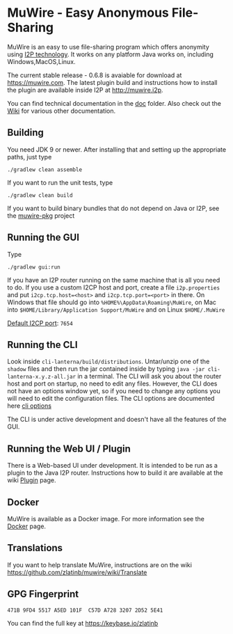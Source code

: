 # MuWire - Easy Anonymous File-Sharing

MuWire is an easy to use file-sharing program which offers anonymity using [I2P technology](http://geti2p.net).  It works on any platform Java works on, including Windows,MacOS,Linux.

The current stable release - 0.6.8 is avaiable for download at https://muwire.com.  The latest plugin build and instructions how to install the plugin are available inside I2P at http://muwire.i2p.  

You can find technical documentation in the [doc] folder.  Also check out the [Wiki] for various other documentation.

## Building

You need JDK 9 or newer.  After installing that and setting up the appropriate paths, just type

```
./gradlew clean assemble
```

If you want to run the unit tests, type
```
./gradlew clean build
```

If you want to build binary bundles that do not depend on Java or I2P, see the [muwire-pkg] project

## Running the GUI

Type
```
./gradlew gui:run
```

If you have an I2P router running on the same machine that is all you need to do.  If you use a custom I2CP host and port, create a file `i2p.properties` and put `i2cp.tcp.host=<host>` and `i2cp.tcp.port=<port>` in there.  On Windows that file should go into `%HOME%\AppData\Roaming\MuWire`, on Mac into `$HOME/Library/Application Support/MuWire` and on Linux `$HOME/.MuWire`

[Default I2CP port]\: `7654`

## Running the CLI

Look inside `cli-lanterna/build/distributions`.  Untar/unzip one of the `shadow` files and then run the jar contained inside by typing `java -jar cli-lanterna-x.y.z-all.jar` in a terminal.  The CLI will ask you about the router host and port on startup, no need to edit any files.  However, the CLI does not have an options window yet, so if you need to change any options you will need to edit the configuration files.  The CLI options are documented here [cli options]

The CLI is under active development and doesn't have all the features of the GUI.

## Running the Web UI / Plugin

There is a Web-based UI under development.  It is intended to be run as a plugin to the Java I2P router.  Instructions how to build it are available at the wiki [Plugin] page.

## Docker

MuWire is available as a Docker image.  For more information see the [Docker] page.

## Translations
If you want to help translate MuWire, instructions are on the wiki https://github.com/zlatinb/muwire/wiki/Translate

## GPG Fingerprint

```
471B 9FD4 5517 A5ED 101F  C57D A728 3207 2D52 5E41
```

You can find the full key at https://keybase.io/zlatinb


[Default I2CP port]: https://geti2p.net/en/docs/ports
[Wiki]: https://github.com/zlatinb/muwire/wiki
[doc]: https://github.com/zlatinb/muwire/tree/master/doc
[muwire-pkg]: https://github.com/zlatinb/muwire-pkg 
[cli options]: https://github.com/zlatinb/muwire/wiki/CLI-Configuration-Options
[I2P Github]: https://github.com/i2p/i2p.i2p
[Plugin]: https://github.com/zlatinb/muwire/wiki/Plugin
[Docker]: https://github.com/zlatinb/muwire/wiki/Docker
[jlesage/docker-baseimage-gui]: https://github.com/jlesage/docker-baseimage-gui
